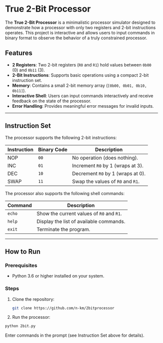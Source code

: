 # True 2-Bit Processor

The **True 2-Bit Processor** is a minimalistic processor simulator designed to demonstrate how a processor with only two registers and 2-bit instructions operates. This project is interactive and allows users to input commands in binary format to observe the behavior of a truly constrained processor.

## Features

- **2 Registers**: Two 2-bit registers (`R0` and `R1`) hold values between `0b00` (0) and `0b11` (3).
- **2-Bit Instructions**: Supports basic operations using a compact 2-bit instruction set.
- **Memory**: Contains a small 2-bit memory array (`[0b00, 0b01, 0b10, 0b11]`).
- **Interactive Shell**: Users can input commands interactively and receive feedback on the state of the processor.
- **Error Handling**: Provides meaningful error messages for invalid inputs.

---

## Instruction Set

The processor supports the following 2-bit instructions:

| **Instruction** | **Binary Code** | **Description**                       |
|------------------|-----------------|---------------------------------------|
| NOP             | `00`            | No operation (does nothing).          |
| INC             | `01`            | Increment `R0` by 1 (wraps at 3).     |
| DEC             | `10`            | Decrement `R0` by 1 (wraps at 0).     |
| SWAP            | `11`            | Swap the values of `R0` and `R1`.     |

The processor also supports the following shell commands:

| **Command** | **Description**                                  |
|-------------|--------------------------------------------------|
| `echo`      | Show the current values of `R0` and `R1`.       |
| `help`      | Display the list of available commands.         |
| `exit`      | Terminate the program.                         |

---

## How to Run

### Prerequisites

- Python 3.6 or higher installed on your system.

### Steps

1. Clone the repository:
   ```bash
   git clone https://github.com/n-km/2bitprocessor
   ```


2. Run the processor:

```bash
python 2bit.py
```
Enter commands in the prompt (see Instruction Set above for details).

